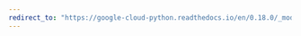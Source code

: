 ```yaml
---
redirect_to: "https://google-cloud-python.readthedocs.io/en/0.18.0/_modules/gcloud/logging/client.html"
---
```

